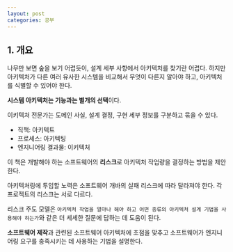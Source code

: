 ```yaml
---
layout: post
categories: 공부 
---
```


## 1. 개요

나무만 보면 숲을 보기 어렵듯이, 설계 세부 사항에서 아키텍처를 찾기란 어렵다. 하지만 아키텍처가 다른 여러 유사한 시스템을 비교해서 무엇이 다른지 알아야 하고, 아키텍처를 식별할 수 있어야 한다. 

**시스템 아키텍처는 기능과는 별개의 선택**이다. 

이키텍처 전문가는 도메인 사실, 설계 결정, 구현 세부 정보를 구분하고 묶을 수 있다. 

- 직책: 아키텍트
- 프로세스: 아키텍팅
- 엔지니어링 결과물: 이키텍처

이 책은 개발해야 하는 소프트웨어의 **리스크**로 아키텍처 작업량을 결정하는 방법을 제안한다. 

아키텍처링에 투입할 노력은 소프트웨어 개바의 실패 리스크에 따라 달라져야 한다. 각 프로젝트의 리스크는 서로 다르다. 

리스크 주도 모델은 `아키텍처 작업을 얼마나 해야 하고 어떤 종류의 아키텍처 설계 기법을 사용해야 하는가`와 같은 더 세세한 질문에 답하는 데 도움이 된다. 

**소프트웨어 제작**과 관련된 소프트웨어 아키텍처에 초점을 맞추고 소프트웨어가 엔지니어링 요구를 충족시키는 데 사용하는 기법을 설명한다. 
